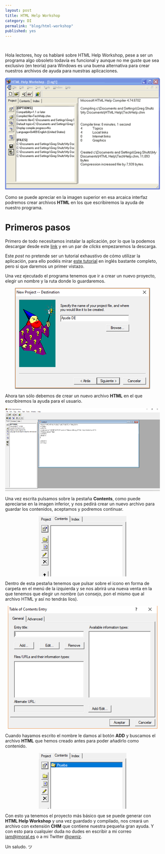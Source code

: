 ```yaml
---
layout: post
title: HTML Help Workshop
category: DI
permalink: "blog/html-workshop"
published: yes
---
```


<br>

Hola lectores, hoy os hablaré sobre HTML Help Workshop, pese a ser un programa algo obsoleto todavía es funcional y aunque no me guste que sea exclusivo (en teoría) para Windows es una buena alternativa para crear nuestros archivos de ayuda para nuestras aplicaciones.

![HTML Help Workshop](/assets/img/helpworkshop/helpworkshop.gif "HTML Help Workshop")

Como se puede apreciar en la imagen superior en esa arcaica interfaz podremos crear archivos **HTML** en los que escribiremos la ayuda de nuestro programa.

# Primeros pasos

Primero de todo necesitamos instalar la aplicación, por lo que la podemos descargar desde este [link](https://www.microsoft.com/en-us/download/details.aspx?id=21138 "Microsoft") y en un par de *clicks* empezaremos la descarga.

Este *post* no pretende ser un tutorial exhaustivo de cómo utilizar la aplicación, para ello podéis mirar [este tutorial](https://loriblough.files.wordpress.com/2010/12/blough_revised-hhw-tutorial.pdf "HTML Help Workshop") en inglés bastante completo, pero si que daremos un primer vistazo.

Una vez ejecutado el programa tenemos que ir a crear un nuevo proyecto, elegir un nombre y la ruta donde lo guardaremos.

<img class="differentSize65" src="/assets/img/helpworkshop/1.png" alt="nuevo_proyecto" style="margin:auto; display:block;">

Ahora tan sólo debemos de crear un nuevo archivo **HTML** en el que escribiremos la ayuda para el usuario.

![HTML Help Workshop](/assets/img/helpworkshop/2.png "HTML Help Workshop")

Una vez escrita pulsamos sobre la pestaña **Contents**, como puede apreciarse en la imagen inferior, y nos pedirá crear un nuevo archivo para guardar los contenidos, aceptamos y podremos continuar.

<img class="differentSize40" src="/assets/img/helpworkshop/3.png" alt="contents" style="margin:auto; display:block;">

Dentro de esta pestaña tenemos que pulsar sobre el icono en forma de carpeta en el menú de la izquierda y se nos abrirá una nueva venta en la que tenemos que elegir un nombre (un consejo, pon el mismo que al archivo HTML y así no tendrás líos).

<img class="differentSize65" src="/assets/img/helpworkshop/4.png" alt="contenido_creado" style="margin:auto; display:block;">

Cuando hayamos escrito el nombre le damos al botón **ADD** y buscamos el archivo **HTML** que hemos creado antes para poder añadirlo como contenido.

<img class="differentSize40" src="/assets/img/helpworkshop/5.png" alt="contenido_creado" style="margin:auto; display:block;">

Con esto ya tenemos el proyecto más básico que se puede generar con **HTML Help Workshop** y una vez guardado y compilado, nos creará un archivo con extensión **CHM** que contiene nuestra pequeña gran ayuda. Y con esto para cualquier duda no dudes en escribir a mi correo [iam@jmoral.es](mailto:iam@jmoral.es "iam@jmoral.es") o a mi Twitter [@owniz](https://twitter.com/owniz "Twitter").

Un saludo. ツ
